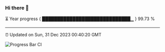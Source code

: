 ### Hi there 👋

⏳ Year progress { █████████████████████████████▁ } 99.73 %

---

⏰ Updated on Sun, 31 Dec 2023 00:40:20 GMT

![Progress Bar CI](https://github.com/Shyam-Makwana/GitHub-Actions-Demo/workflows/Progress%20Bar%20CI/badge.svg)
